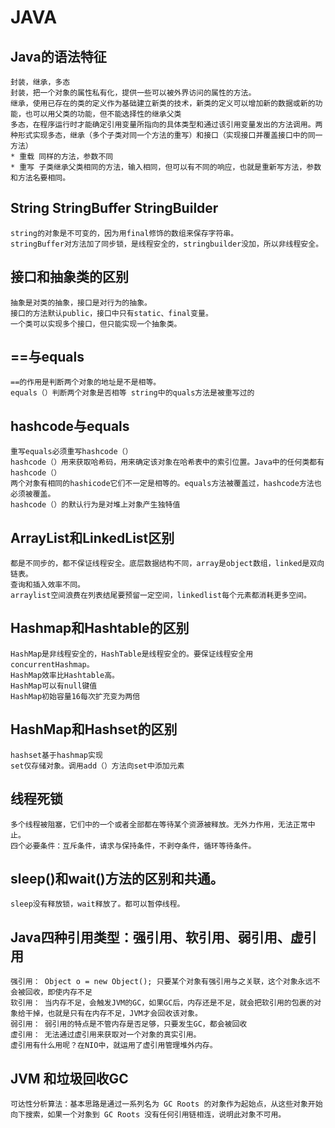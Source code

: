 # JAVA
## Java的语法特征
    封装，继承，多态
    封装，把一个对象的属性私有化，提供一些可以被外界访问的属性的方法。
    继承，使用已存在的类的定义作为基础建立新类的技术，新类的定义可以增加新的数据或新的功能，也可以用父类的功能，但不能选择性的继承父类
    多态，在程序运行时才能确定引用变量所指向的具体类型和通过该引用变量发出的方法调用。两种形式实现多态，继承（多个子类对同一个方法的重写）和接口（实现接口并覆盖接口中的同一方法）
    * 重载 同样的方法，参数不同
    * 重写 子类继承父类相同的方法，输入相同，但可以有不同的响应，也就是重新写方法，参数和方法名要相同。
## String StringBuffer StringBuilder
    string的对象是不可变的，因为用final修饰的数组来保存字符串。
    stringBuffer对方法加了同步锁，是线程安全的，stringbuilder没加，所以非线程安全。
## 接口和抽象类的区别
    抽象是对类的抽象，接口是对行为的抽象。
    接口的方法默认public，接口中只有static、final变量。
    一个类可以实现多个接口，但只能实现一个抽象类。
## ==与equals
    ==的作用是判断两个对象的地址是不是相等。
    equals（）判断两个对象是否相等 string中的quals方法是被重写过的
## hashcode与equals
    重写equals必须重写hashcode（）
    hashcode（）用来获取哈希码，用来确定该对象在哈希表中的索引位置。Java中的任何类都有hashcode（）
    两个对象有相同的hashicode它们不一定是相等的。equals方法被覆盖过，hashcode方法也必须被覆盖。
    hashcode（）的默认行为是对堆上对象产生独特值
## ArrayList和LinkedList区别
    都是不同步的，都不保证线程安全。底层数据结构不同，array是object数组，linked是双向链表。
    查询和插入效率不同。
    arraylist空间浪费在列表结尾要预留一定空间，linkedlist每个元素都消耗更多空间。
## Hashmap和Hashtable的区别
    HashMap是非线程安全的，HashTable是线程安全的。要保证线程安全用concurrentHashmap。
    HashMap效率比Hashtable高。
    HashMap可以有null键值
    HashMap初始容量16每次扩充变为两倍
## HashMap和Hashset的区别
    hashset基于hashmap实现
    set仅存储对象。调用add（）方法向set中添加元素
## 线程死锁
    多个线程被阻塞，它们中的一个或者全部都在等待某个资源被释放。无外力作用，无法正常中止。
    四个必要条件：互斥条件，请求与保持条件，不剥夺条件，循环等待条件。
## sleep()和wait()方法的区别和共通。
    sleep没有释放锁，wait释放了。都可以暂停线程。
## Java四种引用类型：强引用、软引用、弱引用、虚引用
    强引用： Object o = new Object(); 只要某个对象有强引用与之关联，这个对象永远不会被回收，即使内存不足
    软引用： 当内存不足，会触发JVM的GC，如果GC后，内存还是不足，就会把软引用的包裹的对象给干掉，也就是只有在内存不足，JVM才会回收该对象。
    弱引用： 弱引用的特点是不管内存是否足够，只要发生GC，都会被回收
    虚引用： 无法通过虚引用来获取对一个对象的真实引用。
    虚引用有什么用呢？在NIO中，就运用了虚引用管理堆外内存。
## JVM 和垃圾回收GC
    可达性分析算法：基本思路是通过一系列名为 GC Roots 的对象作为起始点，从这些对象开始向下搜索，如果一个对象到 GC Roots 没有任何引用链相连，说明此对象不可用。


